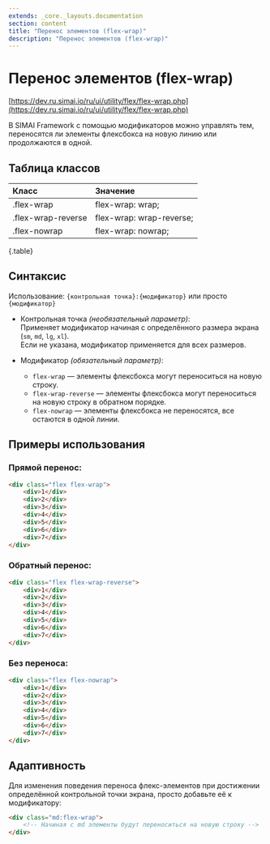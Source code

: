 ```yaml
---
extends: _core._layouts.documentation
section: content
title: "Перенос элементов (flex-wrap)"
description: "Перенос элементов (flex-wrap)"
---
```


# Перенос элементов (flex-wrap)

[https://dev.ru.simai.io/ru/ui/utility/flex/flex-wrap.php](https://dev.ru.simai.io/ru/ui/utility/flex/flex-wrap.php)

В SIMAI Framework с помощью модификаторов можно управлять тем, переносятся ли элементы флексбокса на новую линию или
продолжаются в одной.

## Таблица классов

| Класс              | Значение                 |
|:-------------------|:-------------------------|
| .flex-wrap         | flex-wrap: wrap;         |
| .flex-wrap-reverse | flex-wrap: wrap-reverse; |
| .flex-nowrap       | flex-wrap: nowrap;       |
{.table}

## Синтаксис

Использование: `{контрольная точка}:{модификатор}` или просто `{модификатор}`

- Контрольная точка *(необязательный параметр)*:  
  Применяет модификатор начиная с определённого размера экрана (`sm`, `md`, `lg`, `xl`).  
  Если не указана, модификатор применяется для всех размеров.

- Модификатор *(обязательный параметр)*:

    - `flex-wrap` — элементы флексбокса могут переноситься на новую строку.
    - `flex-wrap-reverse` — элементы флексбокса могут переноситься на новую строку в обратном порядке.
    - `flex-nowrap` — элементы флексбокса не переносятся, все остаются в одной линии.

## Примеры использования

### Прямой перенос:

```html
<div class="flex flex-wrap">
    <div>1</div>
    <div>2</div>
    <div>3</div>
    <div>4</div>
    <div>5</div>
    <div>6</div>
    <div>7</div>
</div>
```

### Обратный перенос:

```html
<div class="flex flex-wrap-reverse">
    <div>1</div>
    <div>2</div>
    <div>3</div>
    <div>4</div>
    <div>5</div>
    <div>6</div>
    <div>7</div>
</div>
```

### Без переноса:

```html
<div class="flex flex-nowrap">
    <div>1</div>
    <div>2</div>
    <div>3</div>
    <div>4</div>
    <div>5</div>
    <div>6</div>
    <div>7</div>
</div>
```

## Адаптивность

Для изменения поведения переноса флекс-элементов при достижении определённой контрольной точки экрана, просто добавьте
её к модификатору:

```html
<div class="md:flex-wrap">
    <!-- Начиная с md элементы будут переноситься на новую строку -->
</div>
```
